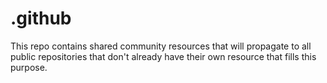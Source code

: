 # .github

This repo contains shared community resources that will propagate to all public repositories that don't already have their own resource that fills this purpose.
